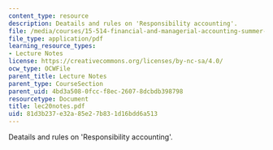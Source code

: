 ```yaml
---
content_type: resource
description: Deatails and rules on 'Responsibility accounting'.
file: /media/courses/15-514-financial-and-managerial-accounting-summer-2003/81d3b237e32a85e27b831d16bdd6a513_lec20notes.pdf
file_type: application/pdf
learning_resource_types:
- Lecture Notes
license: https://creativecommons.org/licenses/by-nc-sa/4.0/
ocw_type: OCWFile
parent_title: Lecture Notes
parent_type: CourseSection
parent_uid: 4bd3a508-0fcc-f8ec-2607-8dcbdb398798
resourcetype: Document
title: lec20notes.pdf
uid: 81d3b237-e32a-85e2-7b83-1d16bdd6a513
---
```

Deatails and rules on 'Responsibility accounting'.